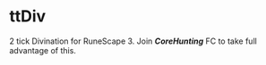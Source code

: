 # ttDiv
2 tick Divination for RuneScape 3. Join **_CoreHunting_** FC to take full advantage of this.

